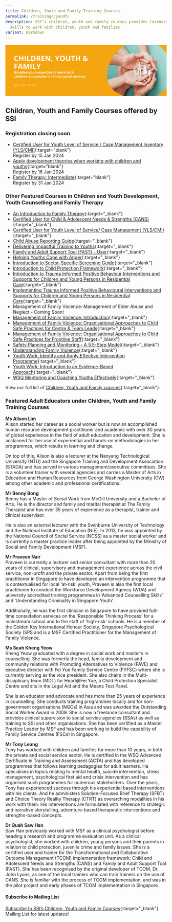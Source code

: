 ```yaml
---
title: Children, Youth and Family Training Courses
permalink: /training/cyandf/
description: SSI’s children, youth and family courses provides learners with the
  skills to work with children, youth and families.
variant: markdown
---
```

![Children &amp; Youth Development, Family Therapy / Family Violence Courses: Equip volunteers with skills to work with children, youth and families.](/images/cyf-banner.png)

## **Children, Youth and Family Courses offered by SSI**

### **Registration closing soon**

- [Certified User for Youth Level of Service / Case Management Inventory (YLS/CMI)](https://iltms.ssi.gov.sg/registration/schedule?coursecode=SCYF5858){:target="blank"}<br>Register by 15 Jan 2024
- [Apply development theories when working with children and youths](https://iltms.ssi.gov.sg/registration/schedule?coursecode=SCYF482){:target="blank"}<br>Register by 16 Jan 2024
- [Family Therapy: Intermediate](https://iltms.ssi.gov.sg/registration/schedule?coursecode=SCYF5879){:target="blank"}<br>Register by 31 Jan 2024


### **Other Featured Courses in Children and Youth Development, Youth Counselling and Family Therapy**

 - [An Introduction to Family Therapy](https://iltms.ssi.gov.sg/Registration/schedule?coursecode=SCYF5646){:target="_blank"}  
 - [Certified User for Child &amp; Adolescent Needs &amp; Strengths (CANS)](https://iltms.ssi.gov.sg/Registration/schedule?coursecode=SCYF5894){:target="_blank"}  
 - [Certified User for Youth Level of Service/ Case Management (YLS/CMI)](https://iltms.ssi.gov.sg/Registration/schedule?coursecode=SCYF5858){:target="_blank"}   
 - [Child Abuse Reporting Guide](https://iltms.ssi.gov.sg/Registration/schedule?coursecode=SCYF434){:target="_blank"} 
 - [Delivering Impactful Training to Youths](https://iltms.ssi.gov.sg/Registration/schedule?coursecode=SCYF5340){:target="_blank"} 
 - [Family and Adult Support Tool (FAST) - User](https://iltms.ssi.gov.sg/Registration/schedule?coursecode=SCYF5936){:target="_blank"}  
 - [Helping Youths Cope with Anger](https://iltms.ssi.gov.sg/Registration/schedule?coursecode=SCYF5158){:target="_blank"} 
 - [Introduction to Sector-Specific Screening Guide](https://iltms.ssi.gov.sg/Registration/schedule?coursecode=SCYF436){:target="_blank"} 
 - [Introduction to Child Protection Framework](https://iltms.ssi.gov.sg/Registration/schedule?coursecode=SCYF435){:target="_blank"} 
 - [Introduction to Trauma Informed Positive Behaviour Interventions and Supports for Children and Young Persons in Residential Care](https://iltms.ssi.gov.sg/Registration/schedule?coursecode=SCYF278){:target="_blank"} 
 - [Implementing Trauma Informed Positive Behavioural Interventions and Supports for Children and Young Persons in Residential Care](https://iltms.ssi.gov.sg/Registration/schedule?coursecode=SCYF294){:target="_blank"}  
 - Management of Family Violence: Management of Elder Abuse and Neglect - Coming Soon!
 - [Management of Family Violence: Introduction](https://iltms.ssi.gov.sg/Registration/schedule?coursecode=SCYF197){:target="_blank"}
 - [Management of Family Violence: Organisational Approaches to Child Safe Practices for Centre &amp; Team Leads](https://iltms.ssi.gov.sg/Registration/schedule?coursecode=SCYF257){:target="_blank"}  
 - [Management of Family Violence: Organisational Approaches to Child Safe Practices for Frontline Staff](https://iltms.ssi.gov.sg/Registration/schedule?coursecode=SCYF258){:target="_blank"}   
  - [Safety Planning and Monitoring - A 5.5-Step Model](https://iltms.ssi.gov.sg/Registration/schedule?coursecode=SCYF233){:target="_blank"} 
 - [Understanding Family Violence](https://iltms.ssi.gov.sg/Registration/schedule?coursecode=SCYF437){:target="_blank"} 
 - [Youth Work: Identify and Apply Effective Intervention Programme](https://iltms.ssi.gov.sg/Registration/schedule?coursecode=SCYF80){:target="_blank"}  
 - [Youth Work: Introduction to an Evidence-Based Approach](https://iltms.ssi.gov.sg/Registration/schedule?coursecode=SCYF79){:target="_blank"}  
 - [WSQ Mentoring and Coaching Youths Effectively](https://iltms.ssi.gov.sg/Registration/schedule?coursecode=SCYF305){:target="_blank"}  

View our full list of [Children, Youth and Family courses](https://iltms.ssi.gov.sg/Registration/Course){:target="_blank"}.   

### **Featured Adult Educators under Children, Youth and Family Training Courses**

**Ms Alison Lim**   
Alison started her career as a social worker but is now an accomplished human resource development practitioner and academic with over 30 years of global experience in the field of adult education and development. She is acclaimed for her use of experiential and hands-on methodologies in her programmes, which results in learning and change.
 
On top of this, Alison is also a lecturer at the Nanyang Technological University (NTU) and the Singapore Training and Development Association (STADA) and has served in various management/executive committees. She is a volunteer trainer with several agencies and carries a Master of Arts in Education and Human Resources from George Washington University (GW) among other academic and professional certifications.

**Mr Benny Bong**   
Benny has a Master of Social Work from McGill University and a Bachelor of Arts. He is the director and family and marital therapist at The Family Therapist and has over 35 years of experience as a therapist, trainer and clinical supervisor.
 
He is also an external lecturer with the Swinburne University of Technology and the National Institute of Education (NIE). In 2013, he was appointed by the National Council of Social Service (NCSS) as a master social worker and is currently a master practice leader after being appointed by the Ministry of Social and Family Development (MSF).
 
**Mr Praveen Nair**   
Praveen is currently a lecturer and senior consultant with more than 20 years of clinical, supervisory and management experience across the civil service, non-profit and the private sector. Apart from being the first practitioner in Singapore to have developed an intervention programme that is contextualised for local ‘at-risk’ youth, Praveen is also the first local practitioner to conduct the Workforce Development Agency (WDA) and university accredited training programmes in ‘Advanced Counselling Skills’ and ‘Understanding Criminality in Singapore Youth’.
 
Additionally, he was the first clinician in Singapore to have provided full-time consultation services on the ‘Responsible Thinking Process’ for a mainstream school and to the staff of ‘high-risk’ schools. He is a member of the Golden Key International Honour Society, Singapore Psychological Society (SPS and is a MSF Certified Practitioner for the Management of Family Violence.
 
**Ms Seah Kheng Yeow**   
Kheng Yeow graduated with a degree in social work and master’s in counselling. She was formerly the head, family development and community relations with Promoting Alternatives to Violence (PAVE) and executive director with Fei Yue Family Service Centre (FYFSC) where she is currently serving as the vice president. She also chairs in the Multi-disciplinary team (MDT) for Heart@Fei Yue, a Child Protection Specialist Centre and sits in the Legal Aid and the Means Test Panel.
 
She is an educator and advocate and has more than 25 years of experience in counselling. She conducts training programmes locally and for non-government organisations (NGOs) in Asia and was awarded the Outstanding Social Worker Award in 2009. She is now a freelance consultant and provides clinical supervision to social service agencies (SSAs) as well as training to SSI and other organisations. She has been certified as a Master Practice Leader by MSF and has been working to build the capability of Family Service Centres (FSCs) in Singapore.

**Mr Tony Leong**  
Tony has worked with children and families for more than 10 years, in both the private and social service sector. He is certified in the WSQ Advanced Certificate in Training and Assessment (ACTA) and has developed programmes that follows learning pedagogies for adult learners. He specialises in topics relating to mental health, suicide intervention, stress management, psychological first aid and crisis intervention and has organised such programmes for numerous stakeholders. Over the years, Tony has experienced success through his experiential based interventions with his clients. And he administers Solution-Focused Brief Therapy (SFBT) and Choice Theory Reality Therapy (CTRT) as overarching modalities in his work with them. His interventions are formulated with reference to strategic and narrative storytelling, adventure-based therapeutic interventions and strengths-based concepts.
 
**Dr Quah Saw Han**   
Saw Han previously worked with MSF as a clinical psychologist before heading a research and programme evaluation unit. As a clinical psychologist, she worked with children, young persons and their parents in relation to child protection, juvenile crime and family issues. She is a certified user and trainer for the Transformational and Collaborative Outcome Management (TCOM) implementation framework: Child and Adolescent Needs and Strengths (CANS) and Family and Adult Support Tool (FAST). She has been recognised by the original developer of TCOM, Dr. John Lyons, as one of the local trainers who can train trainers on the use of CANS. She is familiar with the process of TCOM implementation, and was in the pilot project and early phases of TCOM implementation in Singapore.

#### **Subscribe to Mailing List**   
[Subscribe to SSI’s Children, Youth and Family Courses](https://form.gov.sg/#!/62062a0f8cb95c001235e55d){:target="_blank"} Mailing List for latest updates!